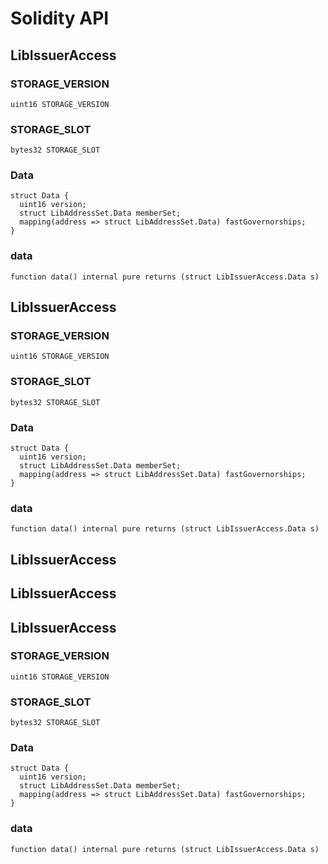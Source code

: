 # Solidity API

## LibIssuerAccess

### STORAGE_VERSION

```solidity
uint16 STORAGE_VERSION
```

### STORAGE_SLOT

```solidity
bytes32 STORAGE_SLOT
```

### Data

```solidity
struct Data {
  uint16 version;
  struct LibAddressSet.Data memberSet;
  mapping(address => struct LibAddressSet.Data) fastGovernorships;
}
```

### data

```solidity
function data() internal pure returns (struct LibIssuerAccess.Data s)
```

## LibIssuerAccess

### STORAGE_VERSION

```solidity
uint16 STORAGE_VERSION
```

### STORAGE_SLOT

```solidity
bytes32 STORAGE_SLOT
```

### Data

```solidity
struct Data {
  uint16 version;
  struct LibAddressSet.Data memberSet;
  mapping(address => struct LibAddressSet.Data) fastGovernorships;
}
```

### data

```solidity
function data() internal pure returns (struct LibIssuerAccess.Data s)
```

## LibIssuerAccess

## LibIssuerAccess

## LibIssuerAccess

### STORAGE_VERSION

```solidity
uint16 STORAGE_VERSION
```

### STORAGE_SLOT

```solidity
bytes32 STORAGE_SLOT
```

### Data

```solidity
struct Data {
  uint16 version;
  struct LibAddressSet.Data memberSet;
  mapping(address => struct LibAddressSet.Data) fastGovernorships;
}
```

### data

```solidity
function data() internal pure returns (struct LibIssuerAccess.Data s)
```

